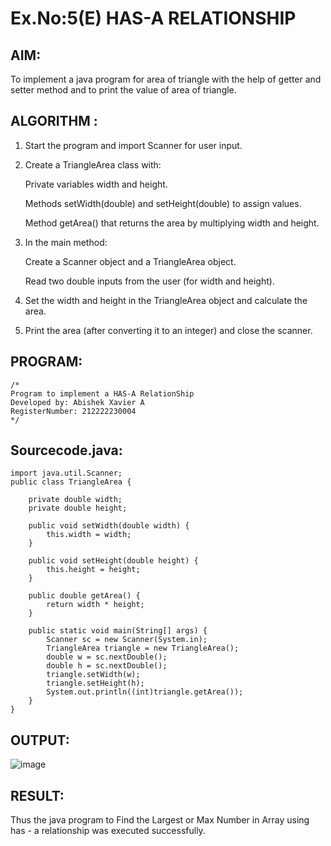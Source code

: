 # Ex.No:5(E) HAS-A RELATIONSHIP
## AIM:
To implement a java program for area of triangle with the help of getter and setter method and to print the value of area of triangle.
## ALGORITHM :

1. Start the program and import Scanner for user input.

2. Create a TriangleArea class with:

   Private variables width and height.
   
   Methods setWidth(double) and setHeight(double) to assign values.
   
   Method getArea() that returns the area by multiplying width and height.

3. In the main method:

   Create a Scanner object and a TriangleArea object.
   
   Read two double inputs from the user (for width and height).

4. Set the width and height in the TriangleArea object and calculate the area.

5. Print the area (after converting it to an integer) and close the scanner.
## PROGRAM:
 ```
/*
Program to implement a HAS-A RelationShip
Developed by: Abishek Xavier A
RegisterNumber: 212222230004
*/
```

## Sourcecode.java:


```
import java.util.Scanner;
public class TriangleArea {

    private double width;
    private double height;

    public void setWidth(double width) {
        this.width = width;
    }

    public void setHeight(double height) {
        this.height = height;
    }

    public double getArea() {
        return width * height;
    }

    public static void main(String[] args) {
        Scanner sc = new Scanner(System.in);
        TriangleArea triangle = new TriangleArea();
        double w = sc.nextDouble(); 
        double h = sc.nextDouble(); 
        triangle.setWidth(w);
        triangle.setHeight(h);
        System.out.println((int)triangle.getArea());
    }
}

```

## OUTPUT:

![image](https://github.com/user-attachments/assets/6761079b-9734-42e3-bbcd-705e07963810)


## RESULT:
Thus the java program to Find the Largest or Max Number in Array using has - a relationship was executed successfully. 

